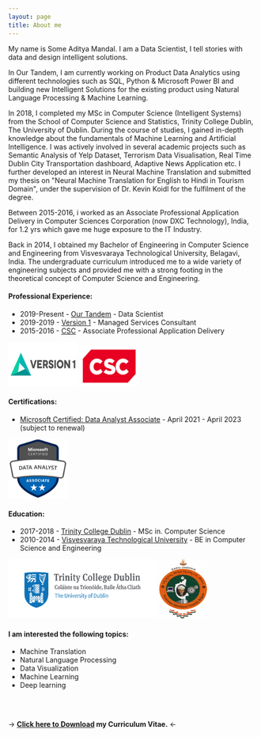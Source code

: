 ```yaml
---
layout: page
title: About me
---
```


My name is Some Aditya Mandal. 
I am a Data Scientist, I tell stories with data and design intelligent solutions. 

In Our Tandem, I am currently working on Product Data Analytics using different technologies such as SQL, Python & Microsoft Power BI and building new Intelligent Solutions for the existing product using Natural Language Processing & Machine Learning. 

In 2018, I completed my MSc in Computer Science (Intelligent Systems) from the School of Computer Science and Statistics, Trinity College Dublin, The University of Dublin. During the course of studies, I gained in-depth knowledge about the fundamentals of Machine Learning and Artificial Intelligence. I was actively involved in several academic projects such as Semantic Analysis of Yelp Dataset, Terrorism Data Visualisation, Real Time Dublin City Transportation dashboard, Adaptive News Application etc. I further developed an interest in Neural Machine Translation and submitted my thesis on "Neural Machine Translation for English to Hindi in Tourism Domain", under the supervision of Dr. Kevin Koidl for the fulfilment of the degree.

Between 2015-2016, i worked as an Associate Professional Application Delivery in Computer Sciences Corporation (now DXC Technology), India, for 1.2 yrs which gave me huge exposure to the IT Industry. 

Back in 2014, I obtained my Bachelor of Engineering in Computer Science and Engineering from Visvesvaraya Technological University, Belagavi, India. The undergraduate curriculum introduced me to a wide variety of engineering subjects and provided me with a strong footing in the theoretical concept of Computer Science and Engineering. 

#### Professional Experience:

- 2019-Present - [Our Tandem](https://www.ourtandem.com/) - Data Scientist
- 2019-2019 - [Version 1](https://www.version1.com/) - Managed Services Consultant
- 2015-2016 - [CSC](http://www.dxc.technology/) - Associate Professional Application Delivery

<img src="img\version1.jpeg" alt="Version 1" width="140" height="90"/>
<img src="img\CSC_Logo.svg" alt="CSC" width="120" height="80"/>

#### Certifications:

- [Microsoft Certified: Data Analyst Associate](https://www.credly.com/badges/ef1160ea-bcd0-4421-92a6-4a2a585977ae?source=linked_in_profile) - April 2021 - April 2023 (subject to renewal)

<img src="img\mcdabadge.png" alt="drawing" width="120" height="120"/>


#### Education:

- 2017-2018	-  [Trinity College Dublin](https://scss.tcd.ie/) - MSc in. Computer Science
- 2010-2014 - [Visvesvaraya Technological University](https://vtu.ac.in/) - BE in Computer Science and Engineering

<img src="img\trinity.jpg" alt="drawing" width="300" height="120"/>
<img src="img\VTU-logo.png" alt="drawing" width="100" height="120"/>


#### I am interested the following topics:

- Machine Translation
- Natural Language Processing 
- Data Visualization
- Machine Learning 
- Deep learning

<br><br>

-> **<a href="img/Some_DataScientist_CV.pdf" download>Click here to Download</a> my Curriculum Vitae.** <-

